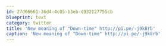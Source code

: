 ```yaml
---
id: 27d66661-36d4-4c05-b3eb-d932127755cb
blueprint: text
category: twitter
title: 'New meaning of "Down-time" http://pi.pe/-j9k8rb'
caption: 'New meaning of "Down-time" http://pi.pe/-j9k8rb'
---
```

